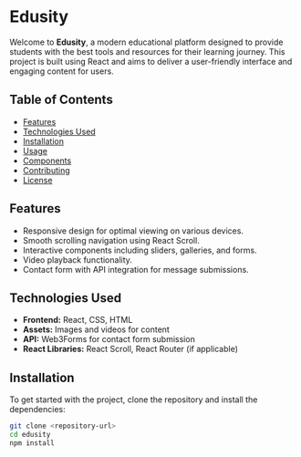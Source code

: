 # Edusity

Welcome to **Edusity**, a modern educational platform designed to provide students with the best tools and resources for their learning journey. This project is built using React and aims to deliver a user-friendly interface and engaging content for users.

## Table of Contents

- [Features](#features)
- [Technologies Used](#technologies-used)
- [Installation](#installation)
- [Usage](#usage)
- [Components](#components)
- [Contributing](#contributing)
- [License](#license)

## Features

- Responsive design for optimal viewing on various devices.
- Smooth scrolling navigation using React Scroll.
- Interactive components including sliders, galleries, and forms.
- Video playback functionality.
- Contact form with API integration for message submissions.

## Technologies Used

- **Frontend:** React, CSS, HTML
- **Assets:** Images and videos for content
- **API:** Web3Forms for contact form submission
- **React Libraries:** React Scroll, React Router (if applicable)

## Installation

To get started with the project, clone the repository and install the dependencies:

```bash
git clone <repository-url>
cd edusity
npm install
